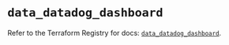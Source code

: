 # `data_datadog_dashboard`

Refer to the Terraform Registry for docs: [`data_datadog_dashboard`](https://registry.terraform.io/providers/datadog/datadog/3.77.0/docs/data-sources/dashboard).
